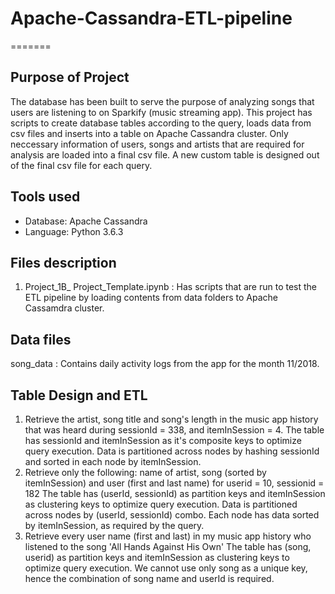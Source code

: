 # Apache-Cassandra-ETL-pipeline
=======
## Purpose of Project
The database has been built to serve the purpose of analyzing songs that users are listening to on Sparkify (music streaming app). This project has scripts to create database tables according to the query, loads data from csv files and inserts into a table on Apache Cassandra cluster. Only neccessary information of users, songs and artists that are required for analysis are loaded into a final csv file. A new custom table is designed out of the final csv file for each query.

## Tools used
- Database:  Apache Cassandra
- Language: Python 3.6.3


## Files description
1. Project_1B_ Project_Template.ipynb : Has scripts that are run to test the ETL pipeline by loading contents from data folders to Apache Cassamdra cluster.

## Data files
 song_data : Contains daily activity logs from the app for the month 11/2018.

## Table Design and ETL
 1. Retrieve the artist, song title and song's length in the music app history that was heard during  sessionId = 338, and itemInSession  = 4.
    The table has sessionId and itemInSession as it's composite keys to optimize query execution. Data is partitioned across nodes by hashing sessionId and sorted in each node by itemInSession.
 2. Retrieve only the following: name of artist, song (sorted by itemInSession) and user (first and last name) for userid = 10, sessionid = 182
    The table has (userId, sessionId) as partition keys and itemInSession as clustering keys to optimize query execution. Data is partitioned across nodes by (userId, sessionId) combo. Each node has data sorted by itemInSession, as required by the query.
 3. Retrieve every user name (first and last) in my music app history who listened to the song 'All Hands Against His Own'
    The table has (song, userid) as partition keys and itemInSession as clustering keys to optimize query execution. We cannot use only song as a unique key, hence the combination of song name and userId is required.



